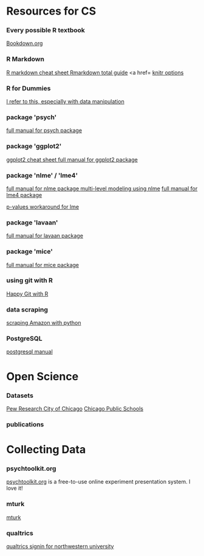 # Resources for CS
### Every possible R textbook
<a href=https://bookdown.org/> Bookdown.org</a>

### R Markdown
 <a href=https://www.rstudio.com/wp-content/uploads/2015/02/rmarkdown-cheatsheet.pdf> R markdown cheat sheet </a>
 <a href=https://bookdown.org/yihui/rmarkdown/> Rmarkdown total guide</a>
 <a href=
 <a href=https://yihui.name/knitr/options/KnitR> knitr options</a>

### R for Dummies
 <a href=https://www.dummies.com/programming/r/> I refer to this, especially with data manipulation</a>

### package 'psych'
 <a href=https://cran.r-project.org/web/packages/psych/psych.pdf> full manual for psych package </a>

### package 'ggplot2'
  <a href=https://ggplot2.tidyverse.org/> ggplot2 cheat sheet </a>
  <a href=https://cran.r-project.org/web/packages/ggplot2/ggplot2.pdf> full manual for ggplot2 package </a>

### package 'nlme' / 'lme4'
 <a href=https://cran.r-project.org/web/packages/nlme/nlme.pdf> full manual for nlme package </a>
 <a href=http://davidakenny.net/papers/k&h/MLM_R.pdf>multi-level modeling using nlme</a>
 <a href=https://cran.r-project.org/web/packages/lme4/lme4.pdf> full manual for lme4 package</a>
 
 <a href=https://www.r-bloggers.com/three-ways-to-get-parameter-specific-p-values-from-lmer/> p-values workaround for lme</a>
 
### package 'lavaan'
 <a href=https://cran.r-project.org/web/packages/lavaan/lavaan.pdf>full manual for lavaan package </a>

### package 'mice'
 <a href=https://cran.r-project.org/web/packages/mice/mice.pdf> full manual for mice package</a>

### using git with R
  <a href=https://happygitwithr.com/> Happy Git with R </a>
  
### data scraping
  <a href=https://www.scrapehero.com/tutorial-how-to-scrape-amazon-product-details-using-python/> scraping Amazon with python</a>

### PostgreSQL
  <a href=https://www.postgresql.org/files/documentation/pdf/11/postgresql-11-A4.pdf> postgresql manual </a>
  
# Open Science

### Datasets 
  <a href=http://www.pewresearch.org/download-datasets/>Pew Research </a>
  <a href=https://data.cityofchicago.org/>City of Chicago</a>
  <a href=https://cps.edu/SchoolData/Pages/SchoolData.aspx>Chicago Public Schools </a>

### publications
 

# Collecting Data

### psychtoolkit.org
 <a href=https://www.psytoolkit.org/>psychtoolkit.org</a> is a free-to-use online experiment presentation system. I love it!

### mturk
 <a href=https://requester.mturk.com>mturk</a>

### qualtrics
 <a href=https://weinberg.co1.qualtrics.com>qualtrics signin for northwestern university </a>

  
